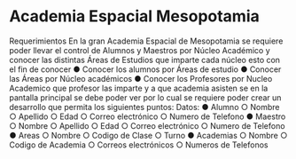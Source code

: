 # Academia Espacial Mesopotamia
 
Requerimientos
En la gran Academia Espacial de Mesopotamia se requiere poder llevar el control de
Alumnos y Maestros por Núcleo Académico y conocer las distintas Áreas de Estudios que
imparte cada núcleo esto con el fin de conocer
● Conocer los alumnos por Áreas de estudio
● Conocer las Áreas por Núcleo académicos
● Conocer los Profesores por Nucleo Academico que profesor las imparte y a que
academia asisten se en la pantalla principal se debe poder ver por lo cual se
requiere poder crear un desarrollo que permita los siguientes puntos:
Datos:
● Alumno
○ Nombre
○ Apellido
○ Edad
○ Correo electrónico
○ Numero de Telefono
● Maestro
○ Nombre
○ Apellido
○ Edad
○ Correo electrónico
○ Numero de Telefono
● Areas
○ Nombre
○ Codigo de Clase
○ Turno
● Academias
○ Nombre
○ Codigo de Academia
○ Correos electrónicos
○ Numeros de Telefonos

